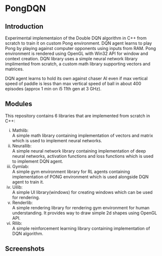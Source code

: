 # PongDQN
## Introduction
Experimental implementaion of the Double DQN algorithm in C++ from scratch to train it on custom Pong environment. DQN agent learns to play Pong by playing against computer opponents using inputs from RAM. Pong environment is rendered using OpenGL with Win32 API for window and context creation. DQN library uses a simple neural network library implimented from scratch, a custom math library supporting vectors and matrices.

DQN agent learns to hold its own against chaser AI even if max vertical speed of paddle is less than max vertical speed of ball in about 400 episodes (approx 1 min on i5 11th gen at 3 GHz).
## Modules
This repository contains 6 libraries that are implemented from scratch in C++:
<ol type="i">
  <li>Mathlib:</li>
  A simple math library containing implementation of vectors and matrix which is used to implement neural networks.
  <li>Neurallib:</li>
  A simple neural network library containing implementation of deep neural networks, activation functions and loss functions which is used to implement DQN agent.
  <li>Gymlab:</li>
  A simple gym environment library for RL agents containing implementation of PONG environment which is used alongside DQN agent to train it.
  <li>Uilib:</li>
  A simple UI library(windows) for creating windows which can be used for rendering.
  <li>Renderlib:</li>
  A simple rendering library for rendering gym environment for human understanding. It provides way to draw simple 2d shapes using OpenGL API.
  <li>Rllib:</li>
  A simple reinforcement learning library containing implementation of DQN algorithm.
</ol>

## Screenshots
